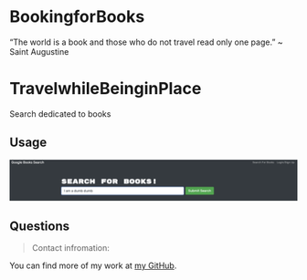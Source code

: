 # BookingforBooks
“The world is a book and those who do not travel read only one page.” ~ Saint Augustine
# TravelwhileBeinginPlace
Search dedicated to books
## Usage
![img](Screen%20Shot%202023-02-05%20at%207.08.34%20AM.png)
## Questions
>Contact infromation:

You can find
more of my work at [my GitHub](https://github.com/iTeak).



